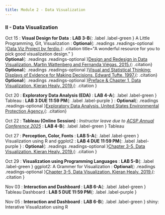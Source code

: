 ```yaml
---
title: Module 2 - Data Visualization
---
```


<h3 style="text-align: left; font-weight: bold;">II - Data Visualization</h3> 


Oct 15
: **Visual Design for Data**
: **LAB 3-B**{: .label .label-green } A Little Programming, Git, Visualization
: <!-- Readings --> **Optional**{: .readings .readings-optional }[Data Viz Project by ferdio.](https://datavizproject.com){: .citation title="A wonderful resource for you to pick good visualization design." }<br>
**Optional**{: .readings .readings-optional }[Design and Redesign in Data Visualization. Martin Wattenberg and Fernanda Viégas. 2015.](https://medium.com/@hint_fm/design-and-redesign-4ab77206cf9){: .citation}<br>
**Optional**{: .readings .readings-optional }[Visual and Statistical Thinking: Displays of Evidence for Making Decisions. Edward Tufte. 1997.](https://staff.washington.edu/yohaoyu/data-analytics-visualization/Visual-and-Statistical-Thinking.pdf){: .citation} <br>
**Optional**{: .readings .readings-optional }[Preface & Chapter 1, Data Visualization. Kieran Healy. 2019.](https://staff.washington.edu/yohaoyu/data-analytics-visualization/Data-Visualization-A-Practical-Introduction.pdf){: .citation }

Oct 20
: **Exploratory Data Analysis (EDA)**
: **LAB 4-A**{: .label .label-green } Tableau
: **LAB 3 DUE 11:59 PM**{: .label .label-purple }
: **Optional**{: .readings .readings-optional }[Exploratory Data Analysis. United States Environmental Protection Agency.](https://www.epa.gov/caddis/exploratory-data-analysis){: .citation}

Oct 22
: **Tableau (Online Session)**
: *Instructor leave due to [ACSP Annual Conference 2025](https://www.acsp.org/page/ConfAbout)*
: **LAB 4-B**{: .label .label-green } Tableau

Oct 27
: **Perception, Color, Fonts**
: **LAB 5-A**{: .label .label-green } Visualization using R and ggplot2
: **LAB 4 DUE 11:59 PM**{: .label .label-purple }
: **Optional**{: .readings .readings-optional }[Chapter 3-5, Data Visualization. Kieran Healy. 2019.](https://staff.washington.edu/yohaoyu/data-analytics-visualization/Data-Visualization-A-Practical-Introduction.pdf){: .citation }


Oct 29
: **Visualization using Programming Languages**
: **LAB 5-B**{: .label .label-green } ggplot2: A Grammer for Visualization
: **Optional**{: .readings .readings-optional }[Chapter 3-5, Data Visualization. Kieran Healy. 2019.](https://staff.washington.edu/yohaoyu/data-analytics-visualization/Data-Visualization-A-Practical-Introduction.pdf){: .citation }


Nov 03
: **Interaction and Dashboard**
: **LAB 6-A**{: .label .label-green } Tableau Dashboard
: **LAB 5 DUE 11:59 PM**{: .label .label-purple }

Nov 05
: **Interaction and Dashboard**
: **LAB 6-B**{: .label .label-green } shiny: Interative Visualization using R




